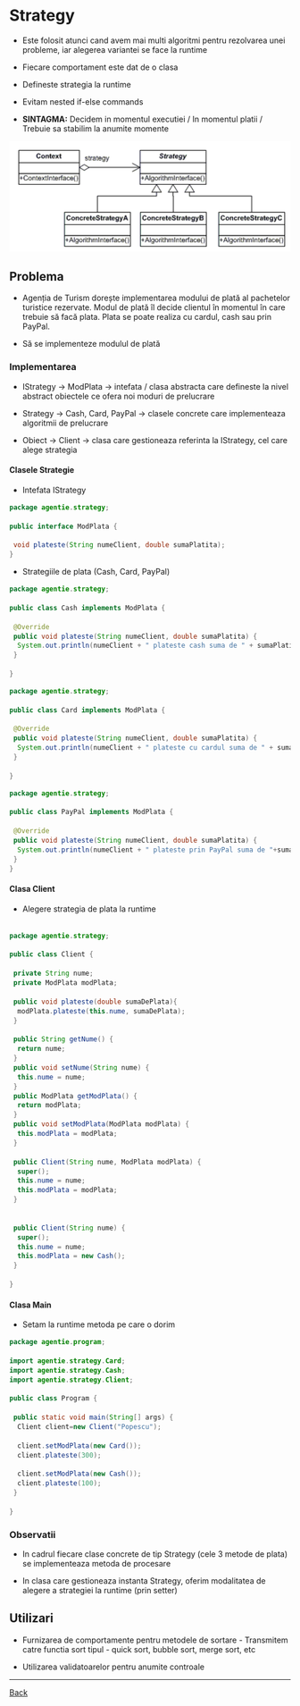 # Strategy

- Este folosit atunci cand avem mai multi algoritmi pentru rezolvarea unei probleme, iar alegerea variantei se face la runtime

- Fiecare comportament este dat de o clasa

- Defineste strategia la runtime

- Evitam nested if-else commands

- **SINTAGMA:** Decidem in momentul executiei / In momentul platii / Trebuie sa stabilim la anumite momente

![Diagrama Strategy](../img/Diagrama%20Strategy.png)

## Problema

- Agenția de Turism dorește implementarea modului de plată al pachetelor turistice rezervate. Modul de plată îl decide clientul în momentul în care trebuie să facă plata. Plata se poate realiza cu cardul, cash sau prin PayPal.

- Să se implementeze modulul de plată

### Implementarea

- IStrategy -> ModPlata -> intefata / clasa abstracta care defineste la nivel abstract obiectele ce ofera noi moduri de prelucrare

- Strategy -> Cash, Card, PayPal -> clasele concrete care implementeaza algoritmii de prelucrare

- Obiect -> Client -> clasa care gestioneaza referinta la IStrategy, cel care alege strategia

#### Clasele Strategie

- Intefata IStrategy

```java
package agentie.strategy;

public interface ModPlata {

 void plateste(String numeClient, double sumaPlatita);
}
```

- Strategiile de plata (Cash, Card, PayPal)

```java
package agentie.strategy;

public class Cash implements ModPlata {

 @Override
 public void plateste(String numeClient, double sumaPlatita) {
  System.out.println(numeClient + " plateste cash suma de " + sumaPlatita);
 }

}
```

```java
package agentie.strategy;

public class Card implements ModPlata {

 @Override
 public void plateste(String numeClient, double sumaPlatita) {
  System.out.println(numeClient + " plateste cu cardul suma de " + sumaPlatita + " RON");
 }

}
```

```java
package agentie.strategy;

public class PayPal implements ModPlata {

 @Override
 public void plateste(String numeClient, double sumaPlatita) {
  System.out.println(numeClient + " plateste prin PayPal suma de "+sumaPlatita+" RON");
 }
}
```

#### Clasa Client

- Alegere strategia de plata la runtime

```java

package agentie.strategy;

public class Client {

 private String nume;
 private ModPlata modPlata;

 public void plateste(double sumaDePlata){
  modPlata.plateste(this.nume, sumaDePlata);
 }

 public String getNume() {
  return nume;
 }
 public void setNume(String nume) {
  this.nume = nume;
 }
 public ModPlata getModPlata() {
  return modPlata;
 }
 public void setModPlata(ModPlata modPlata) {
  this.modPlata = modPlata;
 }

 public Client(String nume, ModPlata modPlata) {
  super();
  this.nume = nume;
  this.modPlata = modPlata;
 }


 public Client(String nume) {
  super();
  this.nume = nume;
  this.modPlata = new Cash();
 }

}
```

#### Clasa Main

- Setam la runtime metoda pe care o dorim

```java
package agentie.program;

import agentie.strategy.Card;
import agentie.strategy.Cash;
import agentie.strategy.Client;

public class Program {

 public static void main(String[] args) {
  Client client=new Client("Popescu");

  client.setModPlata(new Card());
  client.plateste(300);

  client.setModPlata(new Cash());
  client.plateste(100);
 }

}
```

### Observatii

- In cadrul fiecare clase concrete de tip Strategy (cele 3 metode de plata) se implementeaza metoda de procesare

- In clasa care gestioneaza instanta Strategy, oferim modalitatea de alegere a strategiei la runtime (prin setter)

## Utilizari

- Furnizarea de comportamente pentru metodele de sortare - Transmitem catre functia sort tipul - quick sort, bubble sort, merge sort, etc

- Utilizarea validatoarelor pentru anumite controale

---

[Back](0_IntroinDesignPatternsComportamentale.md)
